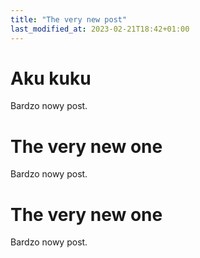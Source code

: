 ```yaml
---
title: "The very new post"
last_modified_at: 2023-02-21T18:42+01:00
---
```


# Aku kuku

Bardzo nowy post.

# The very new one

Bardzo nowy post.

# The very new one

Bardzo nowy post.
